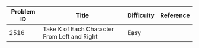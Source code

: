 | Problem ID | Title | Difficulty | Reference
| --- | --- | --- | ---
| 2516 | Take K of Each Character From Left and Right | Easy | 
